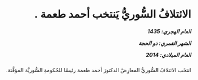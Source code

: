 <h1 dir="rtl">الائتلافُ السُّوريُّ يَنتخب أحمد طعمة .</h1>

<h5 dir="rtl">العام الهجري:  1435

الشهر القمري: ذو الحجة

العام الميلادي: 2014</h5>

<p dir="rtl">انتخَب الائتلافُ السُّوريُّ المعارِضُ الدكتورَ أحمد طعمة رئيسًا للحُكومةِ السُّوريَّة المؤقَّتة.</p></br>
